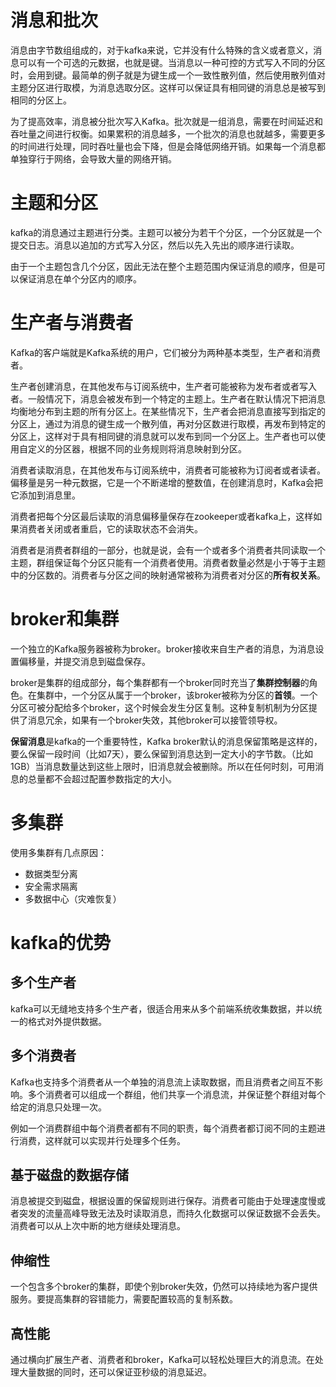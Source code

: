 # 消息和批次
消息由字节数组组成的，对于kafka来说，它并没有什么特殊的含义或者意义，消息可以有一个可选的元数据，也就是键。当消息以一种可控的方式写入不同的分区时，会用到键。最简单的例子就是为键生成一个一致性散列值，然后使用散列值对主题分区进行取模，为消息选取分区。这样可以保证具有相同键的消息总是被写到相同的分区上。

为了提高效率，消息被分批次写入Kafka。批次就是一组消息，需要在时间延迟和吞吐量之间进行权衡。如果累积的消息越多，一个批次的消息也就越多，需要更多的时间进行处理，同时吞吐量也会下降，但是会降低网络开销。如果每一个消息都单独穿行于网络，会导致大量的网络开销。

# 主题和分区
kafka的消息通过主题进行分类。主题可以被分为若干个分区，一个分区就是一个提交日志。消息以追加的方式写入分区，然后以先入先出的顺序进行读取。

由于一个主题包含几个分区，因此无法在整个主题范围内保证消息的顺序，但是可以保证消息在单个分区内的顺序。

# 生产者与消费者
Kafka的客户端就是Kafka系统的用户，它们被分为两种基本类型，生产者和消费者。

生产者创建消息，在其他发布与订阅系统中，生产者可能被称为发布者或者写入者。一般情况下，消息会被发布到一个特定的主题上。生产者在默认情况下把消息均衡地分布到主题的所有分区上。在某些情况下，生产者会把消息直接写到指定的分区上，通过为消息的键生成一个散列值，再对分区数进行取模，再发布到特定的分区上，这样对于具有相同键的消息就可以发布到同一个分区上。生产者也可以使用自定义的分区器，根据不同的业务规则将消息映射到分区。

消费者读取消息，在其他发布与订阅系统中，消费者可能被称为订阅者或者读者。偏移量是另一种元数据，它是一个不断递增的整数值，在创建消息时，Kafka会把它添加到消息里。

消费者把每个分区最后读取的消息偏移量保存在zookeeper或者kafka上，这样如果消费者关闭或者重启，它的读取状态不会消失。

消费者是消费者群组的一部分，也就是说，会有一个或者多个消费者共同读取一个主题，群组保证每个分区只能有一个消费者使用。消费者数量必然是小于等于主题中的分区数的。消费者与分区之间的映射通常被称为消费者对分区的**所有权关系**。

# broker和集群
一个独立的Kafka服务器被称为broker。broker接收来自生产者的消息，为消息设置偏移量，并提交消息到磁盘保存。

broker是集群的组成部分，每个集群都有一个broker同时充当了**集群控制器**的角色。在集群中，一个分区从属于一个broker，该broker被称为分区的**首领**。一个分区可被分配给多个broker，这个时候会发生分区复制。这种复制机制为分区提供了消息冗余，如果有一个broker失效，其他broker可以接管领导权。

**保留消息**是kafka的一个重要特性，Kafka broker默认的消息保留策略是这样的，要么保留一段时间（比如7天），要么保留到消息达到一定大小的字节数。（比如1GB）当消息数量达到这些上限时，旧消息就会被删除。所以在任何时刻，可用消息的总量都不会超过配置参数指定的大小。

# 多集群
使用多集群有几点原因：
- 数据类型分离
- 安全需求隔离
- 多数据中心（灾难恢复）

# kafka的优势
## 多个生产者
kafka可以无缝地支持多个生产者，很适合用来从多个前端系统收集数据，并以统一的格式对外提供数据。

## 多个消费者
Kafka也支持多个消费者从一个单独的消息流上读取数据，而且消费者之间互不影响。多个消费者可以组成一个群组，他们共享一个消息流，并保证整个群组对每个给定的消息只处理一次。

例如一个消费群组中每个消费者都有不同的职责，每个消费者都订阅不同的主题进行消费，这样就可以实现并行处理多个任务。

## 基于磁盘的数据存储
消息被提交到磁盘，根据设置的保留规则进行保存。消费者可能由于处理速度慢或者突发的流量高峰导致无法及时读取消息，而持久化数据可以保证数据不会丢失。消费者可以从上次中断的地方继续处理消息。

## 伸缩性
一个包含多个broker的集群，即使个别broker失效，仍然可以持续地为客户提供服务。要提高集群的容错能力，需要配置较高的复制系数。

## 高性能
通过横向扩展生产者、消费者和broker，Kafka可以轻松处理巨大的消息流。在处理大量数据的同时，还可以保证亚秒级的消息延迟。
